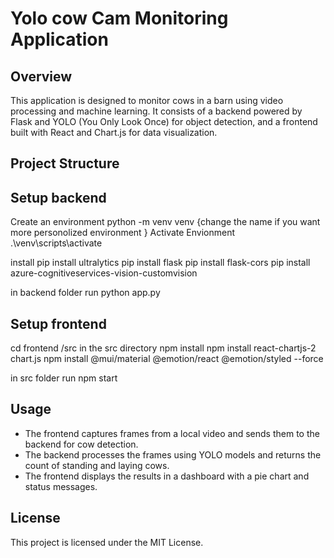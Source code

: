 # Yolo cow Cam Monitoring Application

## Overview

This application is designed to monitor cows in a barn using video processing and machine learning. It consists of a backend powered by Flask and YOLO (You Only Look Once) for object detection, and a frontend built with React and Chart.js for data visualization.

## Project Structure


## Setup backend 
Create an environment 
python -m venv venv {change the name if you want more personolized environment }
Activate Envionment 
.\venv\scripts\activate

install 
pip install ultralytics
pip install flask 
pip install flask-cors
pip install azure-cognitiveservices-vision-customvision

in backend folder run 
python app.py

## Setup frontend 
cd frontend /src 
in the src directory 
npm install 
 npm install react-chartjs-2 chart.js
npm install @mui/material @emotion/react @emotion/styled --force 

in src folder run 
npm start

## Usage

- The frontend captures frames from a local video and sends them to the backend for cow detection.
- The backend processes the frames using YOLO models and returns the count of standing and laying cows.
- The frontend displays the results in a dashboard with a pie chart and status messages.

## License

This project is licensed under the MIT License.